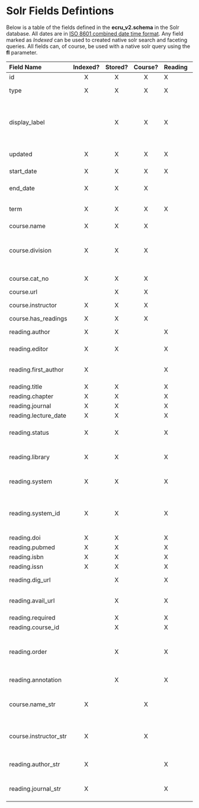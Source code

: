 # Solr Fields Defintions

Below is a table of the fields defined in the **ecru_v2.schema** in the Solr database.  All dates are in [ISO 8601 combined date time format](https://en.wikipedia.org/wiki/ISO_8601 "Link to wikipedia article"). Any field marked as *Indexed* can be used to created native solr search and faceting queries.  All fields can, of course, be used with a native solr query using the **fl** parameter.



Field Name | Indexed? | Stored? | Course? | Reading | Comment
:---------- | :--------: | :-------: | :-------: | ------- | ----
id | X | X | X | X |
type  | X | X | X | X | **"reading"** or  **"course"**
 display_label  |  | X |  X | X | Either course information or the bibliographic data of a reading
 updated  | X | X |  X | X |  Date last updated
 start_date  | X | X |  X | X | Course start date
 end_date  | X | X | X| | Course end date
 term  | X | X | X| X| Term name; e.g.: "Fall 2013"
 course.name  | X | X | X| |
 course.division  | X | X |  X|  |For Harvard, the Faculty/School abbreviation (e.g: HDS)
 course.cat_no  | X | X |  X|  | The catalogue number
 course.url  |  | X | X|  |
 course.instructor  | X | X | X | | Multiple field (Last,   First)
 course.has_readings  | X | X |X | | true or false
 reading.author  | X | X |  | X | Multiple field (Last,  First)
 reading.editor  | X | X |  | X |Multiple field (Last,  First)
 reading.first_author  | X |  | | X | Used for sorting by author
reading.title  | X | X |  | X |
 reading.chapter  | X | X |  | X |
 reading.journal  | X | X |  | X |
 reading.lecture_date  | X | X |  | X |
 reading.status  | X | X |  | X |For Harvard: available or in process
 reading.library  | X | X | | X | The library's abbreviation (e.g.: LAM)
 reading.system  | X | X | | X | For Harvard: HVD01 or HVD30
 reading.system_id  | X | X | | X | The bibliograpic item number within the system.
 reading.doi  | X | X |  | X |Document ID
 reading.pubmed  | X | X | | X | PubMed ID
 reading.isbn  | X | X |  | X |
 reading.issn  | X | X |  | X |
 reading.dig_url  |  | X | | X | Link to on-line copy
 reading.avail_url  |  | X |  | X |Link to Hollis' availability page
 reading.required  |  | X | | X | true or false
 reading.course_id  |  | X |  | X |
reading.order |  | X | | X | (default: -1) The order of the reading in the list of readings
reading.annotation |  | X | | X | A note to the student
course.name_str   | X |  | X| | Used for sorting/faceting by course name
 course.instructor_str  | X |  |X| | Used for sorting/faceting by Instructor name
 reading.author_str  | X |  | |X|  Used for sorting/faceting by author name
 reading.journal_str | X |  | |X| Used for sorting/faceting by journal

